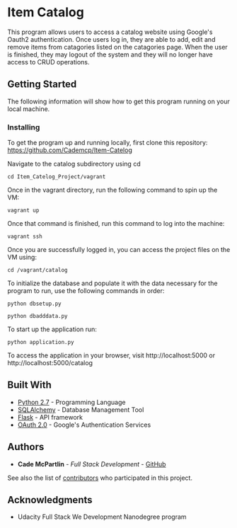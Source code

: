 # Item Catalog

This program allows users to access a catalog website using Google's Oauth2 authentication. Once users log in, they are able to add, edit and remove items from catagories listed on the catagories page. When the user is finished, they may logout of the system and they will no longer have access to CRUD operations.

## Getting Started

The following information will show how to get this program running on your local machine.

### Installing

To get the program up and running locally, first clone this repository: https://github.com/Cademcp/Item-Catelog

Navigate to the catalog subdirectory using cd

```
cd Item_Catelog_Project/vagrant
```

Once in the vagrant directory, run the following command to spin up the VM:

```
vagrant up
```

Once that command is finished, run this command to log into the machine:

```
vagrant ssh
```

Once you are successfully logged in, you can access the project files on the VM using:

```
cd /vagrant/catalog
```

To initialize the database and populate it with the data necessary for the program to run, use the following commands in order:

```
python dbsetup.py
```

```
python dbadddata.py
```

To start up the application run:

```
python application.py
```

To access the application in your browser, visit http://localhost:5000 or http://localhost:5000/catalog

## Built With

* [Python 2.7](https://docs.python.org/2/index.html) - Programming Language
* [SQLAlchemy](https://docs.sqlalchemy.org/en/latest/) - Database Management Tool
* [Flask](http://flask.pocoo.org/docs/1.0/) - API framework
* [OAuth 2.0](https://developers.google.com/identity/protocols/OAuth2) - Google's Authentication Services


## Authors

* **Cade McPartlin** - *Full Stack Development* - [GitHub](https://github.com/Cademcp)

See also the list of [contributors](https://github.com/Cademcp/Item-Catelog/graphs/contributors) who participated in this project.


## Acknowledgments

* Udacity Full Stack We Development Nanodegree program 
